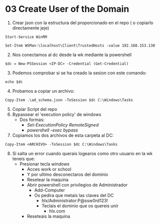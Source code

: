 # 03 Create User of the Domain

1. Crear json con la estructura del proporcionado en el repo ( o copiarlo directamente jeje)
```shell
Start-Service WinRM
```
```shell
Set-Item WSMan:\localhost\Client\TrustedHosts -value 192.168.153.130
```
2. Nos conectamos al dc desde la wk mediante la powershell
```shell
$dc = New-PSSession <IP-DC> -Credential (Get-Credential)
```
3. Podemos comprobar si se ha creado la sesion con este comando:
```shell
echo $dc
```
4. Probamos a copiar un archivo:
```shell
Copy-Item .\ad_schema.json -ToSession $dc C:\Windows\Tasks
```
5. Copiar Script del repo 
6. Bypassear el 'execution policy' de windows
    - Dos formas:
        - *Set-ExecutionPolicy RemoteSigned*
        - *powershell -exec bypass*
7. Copiamos los dos archivos de esta carpeta al DC:
```shell
Copy-Item <ARCHIVO> -ToSession $dc C:\Windows\Tasks
```
8. Si salta un error cuando querais logearos como otro usuario en la wk teneis que:
    - Presionar tecla *windows*
        - Acces work or school
        - Y por ultimo desconectaros del dominio
        - Resetear la maquina
        - Abrir powershell con privilegios de Administrador
            - Add-Computer
            - Os pedira que metais las claves del DC
                - hlx/Administrator:P@ssw0rd123!
                - Teclais el dominio que os quereis unir
                    - hlx.com
        - Reseteais la maquina

